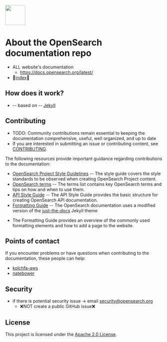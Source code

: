 <img src="https://opensearch.org/assets/img/opensearch-logo-themed.svg" height="64px">

# About the OpenSearch documentation repo

* ALL website's documentation
  * https://docs.opensearch.org/latest/
* 👀[index](index.md)👀

## How does it work?

* -- based on -- [Jekyll](https://jekyllrb.com/)

## Contributing

* TODO:
Community contributions remain essential to keeping the documentation comprehensive, useful, well organized, and up to date
* If you are interested in submitting an issue or contributing content, see [CONTRIBUTING](CONTRIBUTING.md). 

The following resources provide important guidance regarding contributions to the documentation:  

- [OpenSearch Project Style Guidelines](STYLE_GUIDE.md) -- The style guide covers the style standards to be observed when creating OpenSearch Project content.
- [OpenSearch terms](TERMS.md) -- The terms list contains key OpenSearch terms and tips on how and when to use them.  
- [API Style Guide](API_STYLE_GUIDE.md) -- The API Style Guide provides the basic structure for creating OpenSearch API documentation.
- [Formatting Guide](FORMATTING_GUIDE.md) -- The OpenSearch documentation uses a modified version of the [just-the-docs](https://github.com/pmarsceill/just-the-docs) Jekyll theme
* The Formatting Guide provides an overview of the commonly used formatting elements and how to add a page to the website.

## Points of contact

If you encounter problems or have questions when contributing to the documentation, these people can help:

- [kolchfa-aws](https://github.com/kolchfa-aws)
- [natebower](https://github.com/natebower)

## Security

* if there is potential security issue -> email security@opensearch.org
  * ❌NOT create a public GitHub issue❌

## License

This project is licensed under the [Apache 2.0 License](LICENSE).
